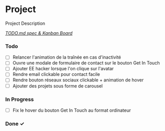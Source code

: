 # Project

Project Description

<em>[TODO.md spec & Kanban Board](https://bit.ly/3fCwKfM)</em>

### Todo

- [ ] Relancer l'animation de la traînée en cas d'inactivité  
- [ ] Ouvre une modale de formulaire de contact sur le bouton Get In Touch  
- [ ] Ajouter EE hacker lorsque l'on clique sur l'avatar  
- [ ] Rendre email clickable pour contact facile  
- [ ] Rendre bouton réseaux sociaux clickable + animation de hover  
- [ ] Ajouter des projets sous forme de carousel  

### In Progress

- [ ] Fix le hover du bouton Get In Touch au format ordinateur  

### Done ✓


